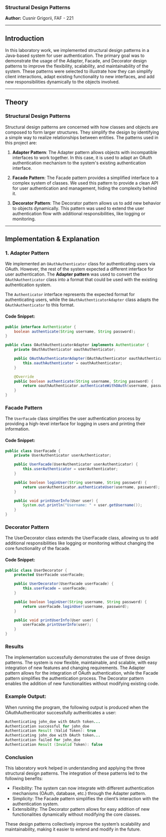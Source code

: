 ### Structural Design Patterns
**Author:** Cusnir Grigorii, FAF - 221  

---

## Introduction

In this laboratory work, we implemented structural design patterns in a Java-based system for user authentication. The primary goal was to demonstrate the usage of the Adapter, Facade, and Decorator design patterns to improve the flexibility, scalability, and maintainability of the system. These patterns were selected to illustrate how they can simplify client interactions, adapt existing functionality to new interfaces, and add new responsibilities dynamically to the objects involved.

---

## Theory

### Structural Design Patterns

Structural design patterns are concerned with how classes and objects are composed to form larger structures. They simplify the design by identifying a simple way to realize relationships between entities. The patterns used in this project are:

1. **Adapter Pattern**: The Adapter pattern allows objects with incompatible interfaces to work together. In this case, it is used to adapt an OAuth authentication mechanism to the system's existing authentication interface.

2. **Facade Pattern**: The Facade pattern provides a simplified interface to a complex system of classes. We used this pattern to provide a clean API for user authentication and management, hiding the complexity behind it.

3. **Decorator Pattern**: The Decorator pattern allows us to add new behavior to objects dynamically. This pattern was used to extend the user authentication flow with additional responsibilities, like logging or monitoring.

---

## Implementation & Explanation

### 1. **Adapter Pattern**

We implemented an `OAuthAuthenticator` class for authenticating users via OAuth. However, the rest of the system expected a different interface for user authentication. The **Adapter pattern** was used to convert the `OAuthAuthenticator` class into a format that could be used with the existing authentication system.

The `Authenticator` interface represents the expected format for authenticating users, while the `OAuthAuthenticatorAdapter` class adapts the `OAuthAuthenticator` to this format.

#### Code Snippet:

```java
public interface Authenticator {
    boolean authenticate(String username, String password);
}

public class OAuthAuthenticatorAdapter implements Authenticator {
    private OAuthAuthenticator oauthAuthenticator;

    public OAuthAuthenticatorAdapter(OAuthAuthenticator oauthAuthenticator) {
        this.oauthAuthenticator = oauthAuthenticator;
    }

    @Override
    public boolean authenticate(String username, String password) {
        return oauthAuthenticator.authenticateWithOAuth(username, password);
    }
}
```

### **Facade Pattern**

The `UserFacade` class simplifies the user authentication process by providing a high-level interface for logging in users and printing their information.
#### Code Snippet:

```java
public class UserFacade {
    private UserAuthenticator userAuthenticator;

    public UserFacade(UserAuthenticator userAuthenticator) {
        this.userAuthenticator = userAuthenticator;
    }

    public boolean loginUser(String username, String password) {
        return userAuthenticator.authenticateUser(username, password);
    }

    public void printUserInfo(User user) {
        System.out.println("Username: " + user.getUsername());
    }
}
```


### **Decorator Pattern**
The UserDecorator class extends the UserFacade class, allowing us to add additional responsibilities like logging or monitoring without changing the core functionality of the facade.

#### Code Snippet:

```java
public class UserDecorator {
    protected UserFacade userFacade;

    public UserDecorator(UserFacade userFacade) {
        this.userFacade = userFacade;
    }

    public boolean loginUser(String username, String password) {
        return userFacade.loginUser(username, password);
    }

    public void printUserInfo(User user) {
        userFacade.printUserInfo(user);
    }
}
```






### **Results**
The implementation successfully demonstrates the use of three design patterns. The system is now flexible, maintainable, and scalable, with easy integration of new features and changing requirements. The Adapter pattern allows for the integration of OAuth authentication, while the Facade pattern simplifies the authentication process. The Decorator pattern enables the addition of new functionalities without modifying existing code.

### **Example Output:**
When running the program, the following output is produced when the OAuthAuthenticator successfully authenticates a user:
```java
Authenticating john_doe with OAuth token...
Authentication successful for john_doe
Authentication Result (Valid Token): true
Authenticating john_doe with OAuth token...
Authentication failed for john_doe
Authentication Result (Invalid Token): false
```

### **Conclusion**

This laboratory work helped in understanding and applying the three structural design patterns. The integration of these patterns led to the following benefits:

- Flexibility: The system can now integrate with different authentication mechanisms (OAuth, database, etc.) through the Adapter pattern.
- Simplicity: The Facade pattern simplifies the client’s interaction with the authentication system.
- Extensibility: The Decorator pattern allows for easy addition of new functionalities dynamically without modifying the core classes.

These design patterns collectively improve the system’s scalability and maintainability, making it easier to extend and modify in the future.

